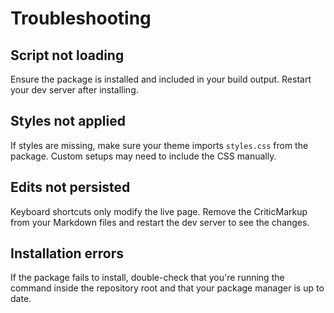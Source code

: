 # Troubleshooting

## Script not loading

Ensure the package is installed and included in your build output. Restart your dev server after installing.

## Styles not applied

If styles are missing, make sure your theme imports `styles.css` from the package. Custom setups may need to include the CSS manually.

## Edits not persisted

Keyboard shortcuts only modify the live page. Remove the CriticMarkup from your Markdown files and restart the dev server to see the changes.

## Installation errors

If the package fails to install, double-check that you're running the command inside the repository root and that your package manager is up to date.
